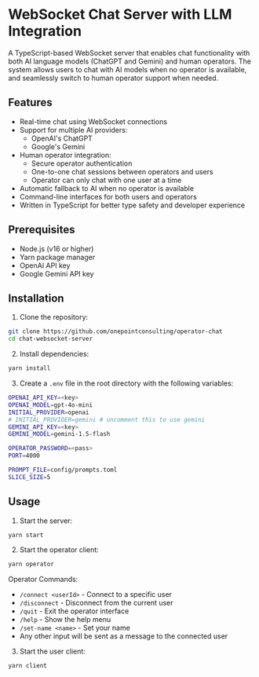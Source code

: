 # WebSocket Chat Server with LLM Integration

A TypeScript-based WebSocket server that enables chat functionality with both AI language models (ChatGPT and Gemini) and human operators. The system allows users to chat with AI models when no operator is available, and seamlessly switch to human operator support when needed.

## Features

- Real-time chat using WebSocket connections
- Support for multiple AI providers:
  - OpenAI's ChatGPT
  - Google's Gemini
- Human operator integration:
  - Secure operator authentication
  - One-to-one chat sessions between operators and users
  - Operator can only chat with one user at a time
- Automatic fallback to AI when no operator is available
- Command-line interfaces for both users and operators
- Written in TypeScript for better type safety and developer experience

## Prerequisites

- Node.js (v16 or higher)
- Yarn package manager
- OpenAI API key
- Google Gemini API key

## Installation

1. Clone the repository:

```bash
git clone https://github.com/onepointconsulting/operator-chat
cd chat-websocket-server
```

2. Install dependencies:

```bash
yarn install
```

3. Create a `.env` file in the root directory with the following variables:

```bash
OPENAI_API_KEY=<key>
OPENAI_MODEL=gpt-4o-mini
INITIAL_PROVIDER=openai
# INITIAL_PROVIDER=gemini # uncomment this to use gemini
GEMINI_API_KEY=<key>
GEMINI_MODEL=gemini-1.5-flash

OPERATOR_PASSWORD=<pass>
PORT=4000

PROMPT_FILE=config/prompts.toml
SLICE_SIZE=5
```

## Usage

1. Start the server:

```bash
yarn start
```

2. Start the operator client:

```bash
yarn operator
```

Operator Commands:
- `/connect <userId>` - Connect to a specific user
- `/disconnect` - Disconnect from the current user
- `/quit` - Exit the operator interface
- `/help` - Show the help menu
- `/set-name <name>` - Set your name
- Any other input will be sent as a message to the connected user

3. Start the user client:

```bash
yarn client
```






